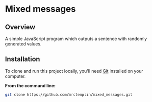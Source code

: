 # Mixed messages

## Overview
A simple JavaScript program which outputs a sentence with randomly generated values. 

## Installation
To clone and run this project locally, you'll need [Git](https://gitforwindows.org/) installed on your computer.

**From the command line:**

```bash
git clone https://github.com/mrctemplin/mixed_messages.git
```